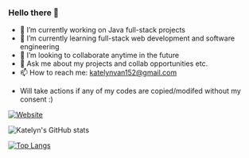 ### Hello there 🌟

- 🔭 I’m currently working on Java full-stack projects
- 🌱 I’m currently learning full-stack web development and software engineering
- 👯 I’m looking to collaborate anytime in the future
- 💬 Ask me about my projects and collab opportunities etc. 
- 📫 How to reach me: katelynvan152@gmail.com
* Will take actions if any of my codes are copied/modifed without my consent :)

[![Website](https://img.shields.io/website?label=PORTFOLIO_SITE&style=for-the-badge&url=https%3A%2F%2Fcodestackr.com)](https://yma-van2020.github.io/portfolio_site/)

![Katelyn's GitHub stats](https://github-readme-stats.vercel.app/api?username=Yma-Van2020&count_private=true&show_icons=true&theme=bear)

[![Top Langs](https://github-readme-stats.vercel.app/api/top-langs/?username=Yma-Van2020&langs_count=10&theme=bear)](https://github.com/Yma-Van2020/github-readme-stats)


